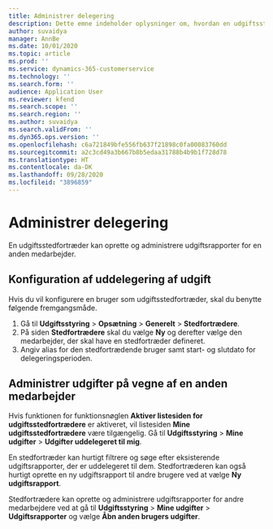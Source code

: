 ```yaml
---
title: Administrer delegering
description: Dette emne indeholder oplysninger om, hvordan en udgiftsstedfortræder kan oprette og administrere udgiftsrapporter for en anden medarbejder.
author: suvaidya
manager: AnnBe
ms.date: 10/01/2020
ms.topic: article
ms.prod: ''
ms.service: dynamics-365-customerservice
ms.technology: ''
ms.search.form: ''
audience: Application User
ms.reviewer: kfend
ms.search.scope: ''
ms.search.region: ''
ms.author: suvaidya
ms.search.validFrom: ''
ms.dyn365.ops.version: ''
ms.openlocfilehash: c6a721849bfe556fb637f21898c0fa00083760dd
ms.sourcegitcommit: a2c3cd49a3b667b8b5edaa31788b4b9b1f728d78
ms.translationtype: HT
ms.contentlocale: da-DK
ms.lasthandoff: 09/28/2020
ms.locfileid: "3896859"
---
```

# <a name="manage-delegation"></a>Administrer delegering
En udgiftsstedfortræder kan oprette og administrere udgiftsrapporter for en anden medarbejder.

## <a name="configuring-expense-delegation"></a>Konfiguration af uddelegering af udgift

Hvis du vil konfigurere en bruger som udgiftsstedfortræder, skal du benytte følgende fremgangsmåde. 
1. Gå til **Udgiftsstyring** > **Opsætning** > **Generelt** > **Stedfortrædere**. 
2. På siden **Stedfortrædere** skal du vælge **Ny** og derefter vælge den medarbejder, der skal have en stedfortræder defineret. 
3. Angiv alias for den stedfortrædende bruger samt start- og slutdato for delegeringsperioden.

## <a name="manage-expenses-on-behalf-of-another-employee"></a>Administrer udgifter på vegne af en anden medarbejder

Hvis funktionen for funktionsnøglen **Aktiver listesiden for udgiftsstedfortrædere** er aktiveret, vil listesiden **Mine udgiftsstedfortrædere** være tilgængelig. Gå til **Udgiftsstyring** > **Mine udgifter** > **Udgifter uddelegeret til mig**.

En stedfortræder kan hurtigt filtrere og søge efter eksisterende udgiftsrapporter, der er uddelegeret til dem. Stedfortræderen kan også hurtigt oprette en ny udgiftsrapport til andre brugere ved at vælge **Ny udgiftsrapport**.

Stedfortrædere kan oprette og administrere udgiftsrapporter for andre medarbejdere ved at gå til **Udgiftsstyring** > **Mine udgifter** > **Udgiftsrapporter** og vælge **Åbn anden brugers udgifter**.
